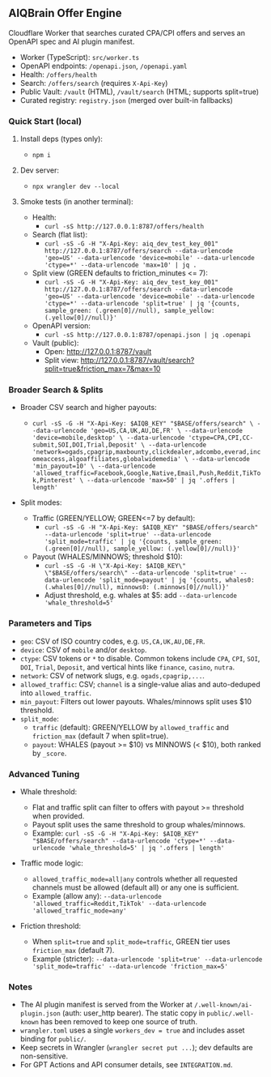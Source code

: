 ## AIQBrain Offer Engine

Cloudflare Worker that searches curated CPA/CPI offers and serves an OpenAPI spec and AI plugin manifest.

- Worker (TypeScript): `src/worker.ts`
- OpenAPI endpoints: `/openapi.json`, `/openapi.yaml`
- Health: `/offers/health`
- Search: `/offers/search` (requires `X-Api-Key`)
- Public Vault: `/vault` (HTML), `/vault/search` (HTML; supports split=true)
- Curated registry: `registry.json` (merged over built-in fallbacks)

### Quick Start (local)

1) Install deps (types only):
   - `npm i`

2) Dev server:
   - `npx wrangler dev --local`

3) Smoke tests (in another terminal):
   - Health:
     - `curl -sS http://127.0.0.1:8787/offers/health`
   - Search (flat list):
     - `curl -sS -G -H "X-Api-Key: aiq_dev_test_key_001" http://127.0.0.1:8787/offers/search --data-urlencode 'geo=US' --data-urlencode 'device=mobile' --data-urlencode 'ctype=*' --data-urlencode 'max=10' | jq .`
   - Split view (GREEN defaults to friction_minutes <= 7):
     - `curl -sS -G -H "X-Api-Key: aiq_dev_test_key_001" http://127.0.0.1:8787/offers/search --data-urlencode 'geo=US' --data-urlencode 'device=mobile' --data-urlencode 'ctype=*' --data-urlencode 'split=true' | jq '{counts, sample_green: (.green[0]//null), sample_yellow: (.yellow[0]//null)}'`
   - OpenAPI version:
     - `curl -sS http://127.0.0.1:8787/openapi.json | jq .openapi`
   - Vault (public):
     - Open: http://127.0.0.1:8787/vault
     - Split view: http://127.0.0.1:8787/vault/search?split=true&friction_max=7&max=10

### Broader Search & Splits

- Broader CSV search and higher payouts:
  - `curl -sS -G -H "X-Api-Key: $AIQB_KEY" "$BASE/offers/search" \
    --data-urlencode 'geo=US,CA,UK,AU,DE,FR' \
    --data-urlencode 'device=mobile,desktop' \
    --data-urlencode 'ctype=CPA,CPI,CC-submit,SOI,DOI,Trial,Deposit' \
    --data-urlencode 'network=ogads,cpagrip,maxbounty,clickdealer,adcombo,everad,incomeaccess,algoaffiliates,globalwidemedia' \
    --data-urlencode 'min_payout=10' \
    --data-urlencode 'allowed_traffic=Facebook,Google,Native,Email,Push,Reddit,TikTok,Pinterest' \
    --data-urlencode 'max=50' | jq '.offers | length'`

- Split modes:
  - Traffic (GREEN/YELLOW; GREEN<=7 by default):
    - `curl -sS -G -H "X-Api-Key: $AIQB_KEY" "$BASE/offers/search" --data-urlencode 'split=true' --data-urlencode 'split_mode=traffic' | jq '{counts, sample_green: (.green[0]//null), sample_yellow: (.yellow[0]//null)}'`
  - Payout (WHALES/MINNOWS; threshold $10):
    - `curl -sS -G -H \"X-Api-Key: $AIQB_KEY\" \"$BASE/offers/search\" --data-urlencode 'split=true' --data-urlencode 'split_mode=payout' | jq '{counts, whales0: (.whales[0]//null), minnows0: (.minnows[0]//null)}'`
    - Adjust threshold, e.g. whales at $5: add `--data-urlencode 'whale_threshold=5'`

### Parameters and Tips

- `geo`: CSV of ISO country codes, e.g. `US,CA,UK,AU,DE,FR`.
- `device`: CSV of `mobile` and/or `desktop`.
- `ctype`: CSV tokens or `*` to disable. Common tokens include `CPA`, `CPI`, `SOI`, `DOI`, `Trial`, `Deposit`, and vertical hints like `finance`, `casino`, `nutra`.
- `network`: CSV of network slugs, e.g. `ogads,cpagrip,...`.
- `allowed_traffic`: CSV; `channel` is a single-value alias and auto-deduped into `allowed_traffic`.
- `min_payout`: Filters out lower payouts. Whales/minnows split uses $10 threshold.
- `split_mode`:
  - `traffic` (default): GREEN/YELLOW by `allowed_traffic` and `friction_max` (default 7 when split=true).
  - `payout`: WHALES (payout >= $10) vs MINNOWS (< $10), both ranked by `_score`.

### Advanced Tuning

- Whale threshold:
  - Flat and traffic split can filter to offers with payout >= threshold when provided.
  - Payout split uses the same threshold to group whales/minnows.
  - Example: `curl -sS -G -H "X-Api-Key: $AIQB_KEY" "$BASE/offers/search" --data-urlencode 'ctype=*' --data-urlencode 'whale_threshold=5' | jq '.offers | length'`

- Traffic mode logic:
  - `allowed_traffic_mode=all|any` controls whether all requested channels must be allowed (default all) or any one is sufficient.
  - Example (allow any): `--data-urlencode 'allowed_traffic=Reddit,TikTok' --data-urlencode 'allowed_traffic_mode=any'`

- Friction threshold:
  - When `split=true` and `split_mode=traffic`, GREEN tier uses `friction_max` (default 7).
  - Example (stricter): `--data-urlencode 'split=true' --data-urlencode 'split_mode=traffic' --data-urlencode 'friction_max=5'`

### Notes

- The AI plugin manifest is served from the Worker at `/.well-known/ai-plugin.json` (auth: user_http bearer). The static copy in `public/.well-known` has been removed to keep one source of truth.
- `wrangler.toml` uses a single `workers_dev = true` and includes asset binding for `public/`.
- Keep secrets in Wrangler (`wrangler secret put ...`); dev defaults are non-sensitive.
 - For GPT Actions and API consumer details, see `INTEGRATION.md`.
